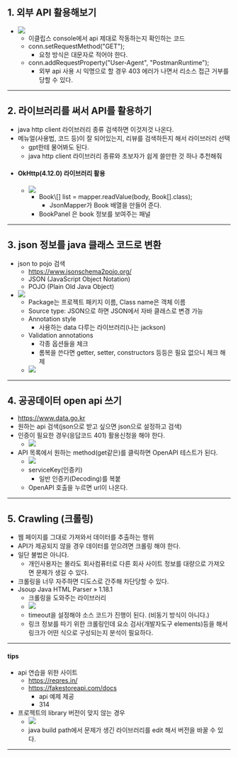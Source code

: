 ## 1. 외부 API 활용해보기
- ![](image/외부%20api%20활용해보기1.jpg)
	- 이클립스 console에서 api 제대로 작동하는지 확인하는 코드
	- conn.setRequestMethod("GET");
		- 요청 방식은 대문자로 적어야 한다.
	- conn.addRequestProperty("User-Agent", "PostmanRuntime");
		- 외부 api 사용 시 익명으로 할 경우 403 에러가 나면서 리소스 접근 거부를 당할 수 있다.

---
## 2. 라이브러리를 써서 API를 활용하기
- java http client 라이브러리 종류 검색하면 이것저것 나온다.
- 메뉴얼(사용법, 코드 등)이 잘 되어있는지, 리뷰를 검색하든지 해서 라이브러리 선택
	- gpt한테 물어봐도 된다.
	- java http client 라이브러리 종류와 초보자가 쉽게 쓸만한 것 하나 추천해줘
- #### OkHttp(4.12.0) 라이브러리 활용
	- ![](image/okhttp%20예시.jpg)
		- Book\\\[] list = mapper.readValue(body, Book\[].class);
			- JsonMapper가 Book 배열을 만들어 준다.
		- BookPanel 은 book 정보를 보여주는 패널

---
## 3. json 정보를 java 클래스 코드로 변환
- json to pojo 검색
	- https://www.jsonschema2pojo.org/
	- JSON (JavaScript Object Notation)
	- POJO (Plain Old Java Object)
- ![](image/json%20to%20pojo.jpg)
	- Package는 프로젝트 패키지 이름, Class name은 객체 이름
	- Source type: JSON으로 하면 JSON에서 자바 클래스로 변경 가능
	- Annotation style
		- 사용하는 data 다루는 라이브러리(나는 jackson)
	- Validation annotations
		- 각종 옵션들을 체크
		- 롬복을 쓴다면 getter, setter, constructors 등등은 필요 없으니 체크 해제
	- ![](image/json%20to%20pojo%20결과.jpg)

---
## 4. 공공데이터 open api 쓰기
- https://www.data.go.kr
- 원하는 api 검색(json으로 받고 싶으면 json으로 설정하고 검색)
- 인증이 필요한 경우(응답코드 401) 활용신청을 해야 한다.
	- ![](image/인증키.jpg)
- API 목록에서 원하는 method(get같은)를 클릭하면 OpenAPI 테스트가 된다.
	- ![](image/공공데이터%20api%20데이터%20받는%20법.jpg)
	- serviceKey(인증키)
		- 일반 인증키(Decoding)를 복붙
	- OpenAPI 호출을 누르면 url이 나온다.

---
## 5. Crawling (크롤링)
- 웹 페이지를 그대로 가져와서 데이터를 추출하는 행위
- API가 제공되지 않을 경우 데이터를 얻으려면 크롤링 해야 한다.
- 일단 불법은 아니다.
	- 개인사용자는 몰라도 회사컴퓨터로 다른 회사 사이트 정보를 대량으로 가져오면 문제가 생길 수 있다.
- 크롤링을 너무 자주하면 디도스로 간주해 차단당할 수 있다.
- Jsoup Java HTML Parser » 1.18.1
	- 크롤링을 도와주는 라이브러리
	- ![](image/Jsoup%20java%20html%20Parser%20예시.jpg)
	- timeout을 설정해야 소스 코드가 진행이 된다. (비동기 방식이 아니다.)
	- 링크 정보를 따기 위한 크롤링인데 요소 검사(개발자도구 elements)등을 해서 링크가 어떤 식으로 구성되는지 분석이 필요하다.

---
#### tips
- api 연습을 위한 사이트
	- https://reqres.in/
	- https://fakestoreapi.com/docs
		- api 예제 제공
		- 314
- 프로젝트의 library 버전이 맞지 않는 경우
	- ![](image/build%20path%20library%20문제%20생겼을%20때%20변경하는%20방법.jpg)
	- java build path에서 문제가 생긴 라이브러리를 edit 해서 버전을 바꿀 수 있다.

---
